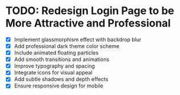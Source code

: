 # TODO: Redesign Login Page to be More Attractive and Professional

- [x] Implement glassmorphism effect with backdrop blur
- [x] Add professional dark theme color scheme
- [x] Include animated floating particles
- [x] Add smooth transitions and animations
- [x] Improve typography and spacing
- [x] Integrate icons for visual appeal
- [x] Add subtle shadows and depth effects
- [x] Ensure responsive design for mobile
